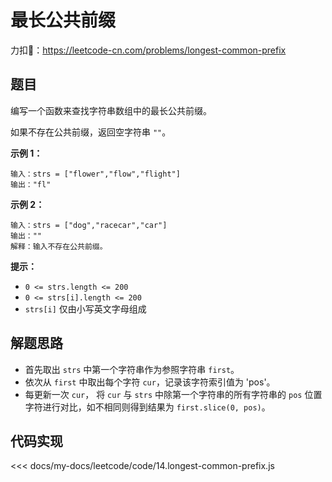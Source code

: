 # 最长公共前缀

力扣🔗：<https://leetcode-cn.com/problems/longest-common-prefix>

## 题目

编写一个函数来查找字符串数组中的最长公共前缀。

如果不存在公共前缀，返回空字符串 `""`。

**示例 1：**

    输入：strs = ["flower","flow","flight"]
    输出："fl"

**示例 2：**
  
    输入：strs = ["dog","racecar","car"]
    输出：""
    解释：输入不存在公共前缀。

**提示：**

* `0 <= strs.length <= 200`
* `0 <= strs[i].length <= 200`
* `strs[i]` 仅由小写英文字母组成

## 解题思路

* 首先取出 `strs` 中第一个字符串作为参照字符串 `first`。
* 依次从 `first` 中取出每个字符 `cur`，记录该字符索引值为 'pos'。
* 每更新一次 `cur`， 将 `cur` 与 `strs` 中除第一个字符串的所有字符串的 `pos` 位置字符进行对比，如不相同则得到结果为 `first.slice(0, pos)`。

## 代码实现

<<< docs/my-docs/leetcode/code/14.longest-common-prefix.js
